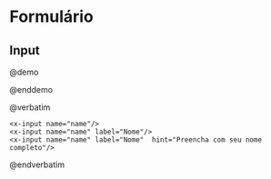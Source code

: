 # Formulário

## Input

@demo
<div class="mb-3">
    <x-input name="name"/>
</div>
<div class="mb-3">
    <x-input name="name" label="Nome"/>
</div>
<div class="mb-3">
    <x-input name="name" label="Nome" hint="Preencha com seu nome completo"/>
</div>
@enddemo

@verbatim

```blade
<x-input name="name"/>
<x-input name="name" label="Nome"/>
<x-input name="name" label="Nome"  hint="Preencha com seu nome completo"/>
```

@endverbatim
